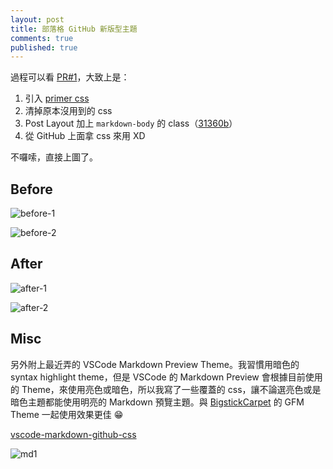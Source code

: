 ```yaml
---
layout: post
title: 部落格 GitHub 新版型主題
comments: true
published: true
---
```


過程可以看 [PR#1](https://github.com/Yukaii/Blog/pull/1)，大致上是：

1. 引入 [primer css](https://primercss.io)
2. 清掉原本沒用到的 css
3. Post Layout 加上 `markdown-body` 的 class（[31360b](https://github.com/Yukaii/Blog/commit/31360b)）
4. 從 GitHub 上面拿 css 來用 XD

不囉嗦，直接上圖了。

## Before

![before-1](http://i.imgur.com/3rBAve0.png)

![before-2](http://i.imgur.com/bXb19SE.png)

## After

![after-1](http://i.imgur.com/McEpFdB.png)

![after-2](http://i.imgur.com/PqH6sup.png)

## Misc

另外附上最近弄的 VSCode Markdown Preview Theme。我習慣用暗色的 syntax highlight theme，但是 VSCode 的 Markdown Preview 會根據目前使用的 Theme，來使用亮色或暗色，所以我寫了一些覆蓋的 css，讓不論選亮色或是暗色主題都能使用明亮的 Markdown 預覽主題。與 [BigstickCarpet](https://gist.github.com/BigstickCarpet/) 的 GFM Theme 一起使用效果更佳 😁

[vscode-markdown-github-css](https://github.com/Yukaii/vscode-markdown-github-css)

![md1](http://i.imgur.com/hHbhwHJ.png)
